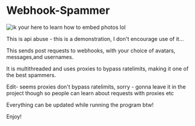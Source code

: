 # Webhook-Spammer
![ik your here to learn how to embed photos lol](https://i.imgur.com/xhffzWU.png)

This is api abuse - this is a demonstration, I don't encourage use of it...

This sends post requests to webhooks, with your choice of avatars, messages,and usernames.

It is multithreaded and uses proxies to bypass ratelimits, making it one of the best spammers.

Edit- seems proxies don't bypass ratelimits, sorry - gonna leave it in the project though so people can learn about requests with proxies etc

Everything can be updated while running the program btw!

Enjoy!
